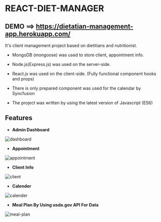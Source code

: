 # REACT-DIET-MANAGER

## DEMO ==> https://dietatian-management-app.herokuapp.com/

It's client management project based on dietitians and nutritionist.

* MongoDB (mongoose) was used to store client, appointment info.

* Node.js(Express.js) was used on the server-side.

* React.js was used on the client-side. (Fully functional component hooks and props)

* There is only prepared component was used for the calendar by Syncfusion

* The project was written by using the latest version of Javascript (ES6)

## Features

*  **Admin Dashboard**

![dashboard](https://user-images.githubusercontent.com/45498530/121350897-2fd78f00-c8f9-11eb-8f54-e19f57d830d9.gif)

*  **Appointment**

![appointment](https://user-images.githubusercontent.com/45498530/121350984-4aaa0380-c8f9-11eb-9a32-d549a2da6eb2.gif)


* **Client Info**

![client](https://user-images.githubusercontent.com/45498530/121350985-4b429a00-c8f9-11eb-8f8f-34cad76cd08a.gif)

* **Calender**

![calender](https://user-images.githubusercontent.com/45498530/121350987-4b429a00-c8f9-11eb-953f-0a398711be3a.gif)

* **Meal Plan By Using usda.gov API For Data**

![meal-plan](https://user-images.githubusercontent.com/45498530/121350989-4bdb3080-c8f9-11eb-9ad7-4a700e228a79.gif)
